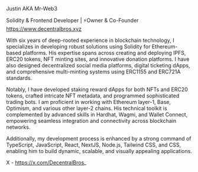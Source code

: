 Justin AKA Mr-Web3

Solidity & Frontend Developer | ⚡️Owner & Co-Founder https://www.decentralbros.xyz

With six years of deep-rooted experience in blockchain technology, I specializes in developing robust solutions using Solidity for Ethereum-based platforms. His expertise spans across creating and deploying IPFS, ERC20 tokens, NFT minting sites, and innovative donation platforms. I have also designed decentralized social media platforms, digital ticketing dApps, and comprehensive multi-minting systems using ERC1155 and ERC721A standards.

Notably, I have developed staking reward dApps for both NFTs and ERC20 tokens, crafted intricate NFT metadata, and programmed sophisticated trading bots. I am proficient in working with Ethereum layer-1, Base, Optimism, and various other layer-2 chains. His technical toolkit is complemented by advanced skills in Hardhat, Wagmi, and Wallet Connect, empowering seamless integration and connectivity across blockchain networks.

Additionally, my development process is enhanced by a strong command of TypeScript, JavaScript, React, NextJS, Node.js, Tailwind CSS, and CSS, enabling him to build dynamic, scalable, and visually appealing applications.

X - https://x.com/DecentralBros_

<!---
Mr-Web3/Mr-Web3 is a ✨ special ✨ repository because its `README.md` (this file) appears on your GitHub profile.
You can click the Preview link to take a look at your changes.
--->
